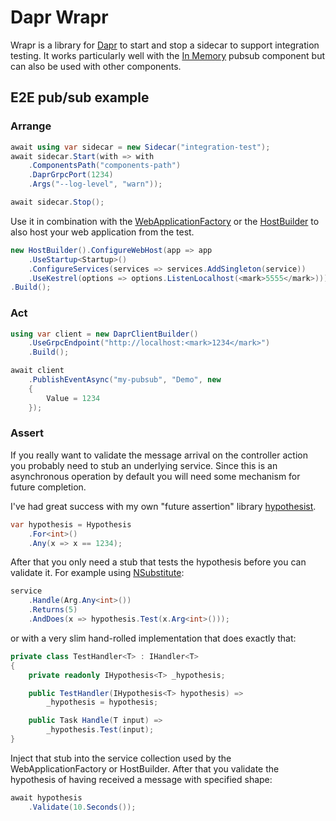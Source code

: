 # Dapr Wrapr

Wrapr is a library for [Dapr](https://dapr.io) to start and stop a sidecar to support integration testing.
It works particularly well with the [In Memory](https://docs.dapr.io/reference/components-reference/supported-pubsub/setup-inmemory/) pubsub component
but can also be used with other components.

## E2E pub/sub example

### Arrange

```c#
await using var sidecar = new Sidecar("integration-test");
await sidecar.Start(with => with
    .ComponentsPath("components-path")
    .DaprGrpcPort(1234) 
    .Args("--log-level", "warn"));

await sidecar.Stop();
```

Use it in combination with the [WebApplicationFactory](https://docs.microsoft.com/en-us/aspnet/core/test/integration-tests?view=aspnetcore-5.0#basic-tests-with-the-default-webapplicationfactory) or the [HostBuilder](https://docs.microsoft.com/en-us/aspnet/core/fundamentals/host/generic-host?view=aspnetcore-5.0) to also host your web
application from the test.

```c#
new HostBuilder().ConfigureWebHost(app => app
    .UseStartup<Startup>()
    .ConfigureServices(services => services.AddSingleton(service))
    .UseKestrel(options => options.ListenLocalhost(<mark>5555</mark>)))
.Build();
```

### Act

```c#
using var client = new DaprClientBuilder()
    .UseGrpcEndpoint("http://localhost:<mark>1234</mark>")
    .Build();

await client
    .PublishEventAsync("my-pubsub", "Demo", new
    {
        Value = 1234
    });
```

### Assert

If you really want to validate the message arrival on the controller action
you probably need to stub an underlying service. Since this is an asynchronous
operation by default you will need some mechanism for future completion.

I've had great success with my own "future assertion" library [hypothesist](https://github.com/riezebosch/hypothesist).

```c#
var hypothesis = Hypothesis
    .For<int>()
    .Any(x => x == 1234);
```

After that you only need a stub that tests the hypothesis before you can validate it.
For example using [NSubstitute](https://nsubstitute.github.io/):

```c#
service
    .Handle(Arg.Any<int>())
    .Returns(5)
    .AndDoes(x => hypothesis.Test(x.Arg<int>()));
```

or with a very slim hand-rolled implementation that does exactly that:

```c#
private class TestHandler<T> : IHandler<T>
{
    private readonly IHypothesis<T> _hypothesis;

    public TestHandler(IHypothesis<T> hypothesis) => 
        _hypothesis = hypothesis;

    public Task Handle(T input) =>
        _hypothesis.Test(input);
}
```

Inject that stub into the service collection used by the WebApplicationFactory or HostBuilder.
After that you validate the hypothesis of having received a message with specified shape:

```c#
await hypothesis
    .Validate(10.Seconds());
```